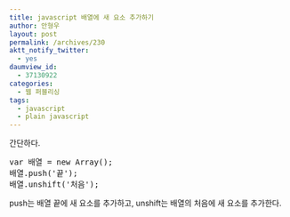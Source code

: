 ```yaml
---
title: javascript 배열에 새 요소 추가하기
author: 안형우
layout: post
permalink: /archives/230
aktt_notify_twitter:
  - yes
daumview_id:
  - 37130922
categories:
  - 웹 퍼블리싱
tags:
  - javascript
  - plain javascript
---
```

간단하다.

<pre class="brush:js">var 배열 = new Array();
배열.push(&#039;끝&#039;);
배열.unshift(&#039;처음&#039;);</pre>

push는 배열 끝에 새 요소를 추가하고, unshift는 배열의 처음에 새 요소를 추가한다.